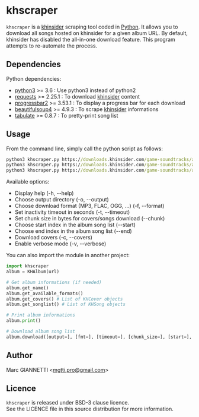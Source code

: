 # khscraper

`khscraper` is a [khinsider](http://downloads.khinsider.com/) scraping tool coded in [Python](https://www.python.org/).
It allows you to download all songs hosted on khinsider for a given album URL.
By default, khinsider has disabled the all-in-one download feature. This program attempts to re-automate the process.

## Dependencies

Python dependencies:

- [python3](https://www.python.org/) >= 3.6 : Use python3 instead of python2
- [requests](https://pypi.org/project/requests/) >= 2.25.1 : To download [khinsider](http://downloads.khinsider.com/) content
- [progressbar2](https://pypi.org/project/progressbar2/) >= 3.53.1 : To display a progress bar for each download
- [beautifulsoup4](https://pypi.org/project/beautifulsoup4/) >= 4.9.3 : To scrape [khinsider](http://downloads.khinsider.com/) informations
- [tabulate](https://pypi.org/project/tabulate/) >= 0.8.7 : To pretty-print song list

## Usage

From the command line, simply call the python script as follows:

```cmd
python3 khscraper.py https://downloads.khinsider.com/game-soundtracks/album/amnesia
python3 khscraper.py https://downloads.khinsider.com/game-soundtracks/album/hitman-2-soundtrack
python3 khscraper.py https://downloads.khinsider.com/game-soundtracks/album/kingdom-hearts-ii-ost
```

Available options:
- Display help (-h, --help)
- Choose output directory (-o, --output)
- Choose download format (MP3, FLAC, OGG, ...) (-f, --format)
- Set inactivity timeout in seconds (-t, --timeout)
- Set chunk size in bytes for covers/songs download (--chunk)
- Choose start index in the album song list (--start)
- Choose end index in the album song list (--end)
- Download covers (-c, --covers)
- Enable verbose mode (-v, --verbose)

You can also import the module in another project:

```python
import khscraper
album = KHAlbum(url)

# Get album informations (if needed)
album.get_name()
album.get_available_formats()
album.get_covers() # List of KHCover objects
album.get_songlist() # List of KHSong objects

# Print album informations
album.print()

# Download album song list
album.download([output=], [fmt=], [timeout=], [chunk_size=], [start=], [end=], [dlcovers=], [verbose=])
```

## Author

Marc GIANNETTI \<mgtti.pro@gmail.com\>

## Licence

`khscraper` is released under BSD-3 clause licence.  
See the LICENCE file in this source distribution for more information.

